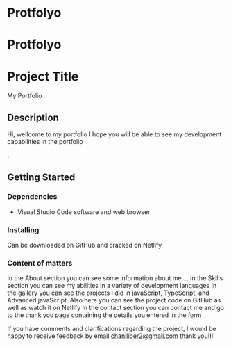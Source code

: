 # Protfolyo
# Protfolyo
# Project Title

My Portfolio

## Description

Hi, wellcome to my portfolio
I hope you will be able to see my development capabilities in the portfolio

.

## Getting Started

### Dependencies

* Visual Studio Code software and web browser

### Installing

Can be downloaded on GitHub and cracked on Netlify

### Content of matters

In the About section you can see some information about me....
In the Skills section you can see my abilities in a variety of development languages
In the gallery you can see the projects I did in javaScript, TypeScript, and Advanced javaScript.
Also here you can see the project code on GitHub as well as watch it on Netlify
In the contact section you can contact me and go to the thank you page containing the details you entered in the form

If you have comments and clarifications regarding the project, I would be happy to receive feedback by email chaniliber2@gmail.com
thank you!!!
